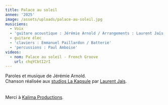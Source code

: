```yaml
---
title: Palace au soleil
annee: '2025'
image: /assets/uploads/palace-au-soleil.jpg
musiciens:
  - Voix
  - 'guitare acoustique : Jérémie Arnold / Arrangements : Laurent Jaïs / Basse'
  - guitare élec
  - 'claviers : Emmanuel Paillardon / Batterie'
  - 'percussions : Paul Amboise'
videos:
  - nom: Palace au soleil - French Groove
    url: chqYCbtI2rI
---
```

Paroles et musique de Jérémie Arnold.\
Chanson réalisée aux [studios La Kapsule](https://www.lakapsule.com/) par [Laurent Jais](https://www.laurentjais.com/). \
\
[](https://www.putumayo.com/french-groove)\
Merci à [Kalima Productions](https://kalimaproductions.org/).
